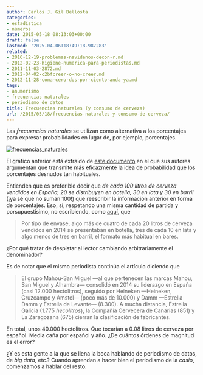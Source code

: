 ```yaml
---
author: Carlos J. Gil Bellosta
categories:
- estadística
- números
date: 2015-05-18 08:13:03+00:00
draft: false
lastmod: '2025-04-06T18:49:18.987283'
related:
- 2016-12-19-problemas-navidenos-decon-r.md
- 2012-02-23-higiene-numerica-para-periodistas.md
- 2011-11-03-2872.md
- 2012-04-02-c2bfcreer-o-no-creer.md
- 2012-11-28-coma-cero-dos-por-ciento-anda-ya.md
tags:
- anumerismo
- frecuencias naturales
- periodismo de datos
title: Frecuencias naturales (y consumo de cerveza)
url: /2015/05/18/frecuencias-naturales-y-consumo-de-cerveza/
---
```


Las _frecuencias naturales_ se utilizan como alternativa a los porcentajes para expresar probabilidades en lugar de, por ejemplo, porcentajes.

[![frecuencias_naturales](/wp-uploads/2015/05/frecuencias_naturales.png#center)
](/wp-uploads/2015/05/frecuencias_naturales.png#center)

El gráfico anterior está extraído de [este documento](http://www.diss.fu-berlin.de/diss/servlets/MCRFileNodeServlet/FUDISS_derivate_000000001633/01_chapter1.pdf?hosts=) en el que sus autores argumentan que transmite más eficazmente la idea de probabilidad que los porcentajes desnudos tan habituales.

Entienden que es preferible decir que _de cada 100 litros de cerveza vendidos en España, 20 se distribuyen en botella, 30 en lata y 30 en barril_ (¡ya sé que no suman 100!) que reescribir la información anterior en forma de porcentajes. Eso, sí, respetando una misma cantidad de partida y porsupuestísimo, no escribiendo, como [aquí](http://economia.elpais.com/economia/2015/05/14/actualidad/1431625165_052272.html), que

>Por tipo de envase, algo más de cuatro de cada 20 litros de cerveza vendidos en 2014 se presentaban en botella, tres de cada 10 en lata y algo menos de tres en barril, el formato más habitual en bares.

¿Por qué tratar de despistar al lector cambiando arbitrariamente el denominador?

Es de notar que el mismo periodista continúa el artículo diciendo que

>El grupo Mahou-San Miguel —al que pertenecen las marcas Mahou, San Miguel y Alhambra— consolidó en 2014 su liderazgo en España (casi 12.000 hectolitros), seguido por Heineken —Heineken, Cruzcampo y Amstel— (poco más de 10.000) y Damm —Estrella Damm y Estrella de Levante— (8.300). A mucha distancia, Estrella Galicia (1.775 _hecolitros_), la Compañía Cervecera de Canarias (851) y La Zaragozana (675) cierran la clasificación de fabricantes.

En total, unos 40.000 hectolitros. Que tocarían a 0.08 litros de cerveza por español. Media caña por español y año. ¿De cuántos órdenes de magnitud es el error?

¿Y es esta gente a la que se llena la boca hablando de periodismo de datos, de _big data_, etc.? Cuando aprendan a hacer bien el periodismo de la _casio_, comenzamos a hablar del resto.